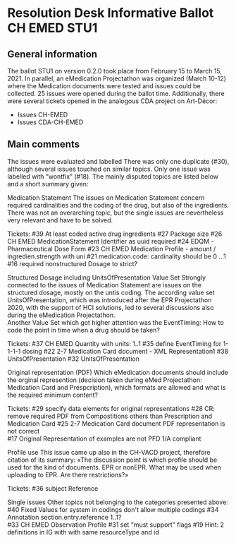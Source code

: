 # Resolution Desk Informative Ballot CH EMED STU1 

## General information 
The ballot STU1 on version 0.2.0 took place from February 15 to March 15, 2021. In parallel, an eMedication Projectathon was organized (March 10-12) where the Medication documents were tested and issues could be collected. 
25 issues were opened during the ballot time. Additionally, there were several tickets opened in the analogous CDA project on Art-Décor: 
* Issues CH-EMED 
* Issues CDA-CH-EMED 
 
## Main comments 
The issues were evaluated and labelled There was only one duplicate (#30), although several issues touched on similar topics. Only one issue was labelled with “wontfix” (#18). The mainly disputed topics are listed below and a short summary given: 
 
Medication Statement 
The issues on Medication Statement concern required cardinalities and the coding of the drug, but also of the ingredients. There was not an overarching topic, but the single issues are nevertheless very relevant and have to be solved. 
 
Tickets: 
#39 At least coded active drug ingredients 
#27 Package size 
#26 CH EMED MedicationStatement Identifier as uuid required 
#24 EDQM - Pharmaceutical Dose Form 
#23 CH EMED Medication Profile - amount / ingredien.strength with uni 
#21 medication.code: cardinality should be 0 ...1  
#16 required nonstructured Dosage to strict?  
 
Structured Dosage including UnitsOfPresentation Value Set 
Strongly connected to the issues of Medication Statement are issues on the structured dosage, mostly on the untis coding. The according value set UnitsOfPresentation, which was introduced after the EPR Projectathon 2020, with the support of HCI solutions, led to several discussions also during the eMedication Projectathon.  
Another Value Set which got higher attention was the EventTiming: How to code the point in time when a drug should be taken? 
 
Tickets: 
#37 CH EMED Quantity with units: 1..1 
#35 define EventTiming for 1-1-1-1 dosing 
#22 2-7 Medication Card document - XML Representation1 
#38 UnitsOfPresentation 
#32 UnitsOfPresentation 
 
Original representation (PDF) 
Which eMedication documents should include the orginal represention (decision taken during eMed Projectathon: Medication Card and Prespcription), which formats are allowed and what is the required minimum content? 
 
Tickets: 
#29 specify data elements for original representations 
#28 CR: remove required PDF from Compostitions others than Prescription and Medication Card 
#25 2-7 Medication Card document PDF representation is not correct  
#17 Original Representation of examples are not PFD 1/A compliant 
 
Profile use 
This issue came up also in the CH-VACD project, therefore citation of its summary: «The discussion point is which profile should be used for the kind of documents. EPR or nonEPR.
What may be used when uploading to EPR. Are there restrictions?» 
 
Tickets: 
#36 subject Reference 
 
Single issues 
Other topics not belonging to the categories presented above: 
#40 Fixed Values for system in codings don't allow multiple codings 
#34 Annotation section.entry.reference 1..1?  
#33 CH EMED Observation Profile 
#31 set "must support" flags 
#19 Hint: 2 definitions in IG with with same resourceType and id 

